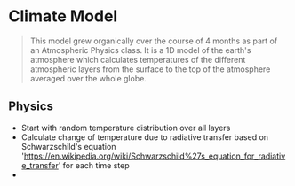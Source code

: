 # Climate Model
> This model grew organically over the course of 4 months as part of an Atmospheric Physics class.
It is a 1D model of the earth's atmosphere which calculates temperatures of the different atmospheric layers from the surface to the top of 
the atmosphere averaged over the whole globe.

## Physics
- Start with random temperature distribution over all layers
- Calculate change of temperature due to radiative transfer based on Schwarzschild's equation 'https://en.wikipedia.org/wiki/Schwarzschild%27s_equation_for_radiative_transfer' for each time step
- 
